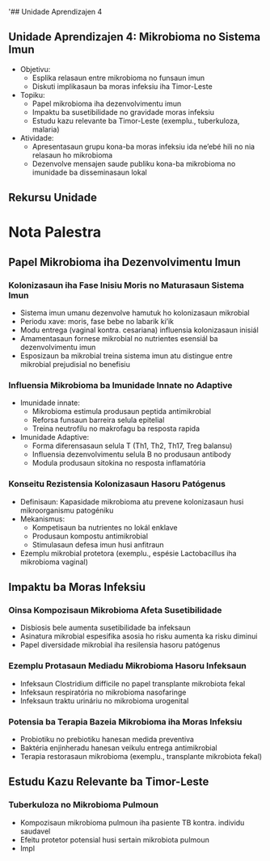 '## Unidade Aprendizajen 4

## Unidade Aprendizajen 4: Mikrobioma no Sistema Imun 
- Objetivu:
  * Esplika relasaun entre mikrobioma no funsaun imun 
  * Diskuti implikasaun ba moras infeksiu iha Timor-Leste
- Topiku:
  * Papel mikrobioma iha dezenvolvimentu imun 
  * Impaktu ba susetibilidade no gravidade moras infeksiu 
  * Estudu kazu relevante ba Timor-Leste (exemplu., tuberkuloza, malaria)
- Atividade:
  * Apresentasaun grupu kona-ba moras infeksiu ida ne’ebé hili no nia relasaun ho mikrobioma 
  * Dezenvolve mensajen saude publiku kona-ba mikrobioma no imunidade ba disseminasaun lokal 

## Rekursu Unidade 

# Nota Palestra 

## Papel Mikrobioma iha Dezenvolvimentu Imun 

### Kolonizasaun iha Fase Inisiu Moris no Maturasaun Sistema Imun 

- Sistema imun umanu dezenvolve hamutuk ho kolonizasaun mikrobial 
- Periodu xave: moris, fase bebe no labarik ki’ik 
- Modu entrega (vaginal kontra. cesariana) influensia kolonizasaun inisiál 
- Amamentasaun fornese mikrobial no nutrientes esensiál ba dezenvolvimentu imun 
- Esposizaun ba mikrobial treina sistema imun atu distingue entre mikrobial prejudisial no benefisiu 

### Influensia Mikrobioma ba Imunidade Innate no Adaptive 

- Imunidade innate:
  - Mikrobioma estimula produsaun peptida antimikrobial 
  - Reforsa funsaun barreira selula epitelial 
  - Treina neutrofilu no makrofagu ba resposta rapida 
- Imunidade Adaptive:
  - Forma diferensasaun selula T (Th1, Th2, Th17, Treg balansu)
  - Influensia dezenvolvimentu selula B no produsaun antibody
  - Modula produsaun sitokina no resposta inflamatória 

### Konseitu Rezistensia Kolonizasaun Hasoru Patógenus 

- Definisaun: Kapasidade mikrobioma atu prevene kolonizasaun husi mikroorganismu patogéniku
- Mekanismus:
  - Kompetisaun ba nutrientes no lokál enklave 
  - Produsaun kompostu antimikrobial 
  - Stimulasaun defesa imun husi anfitraun
- Ezemplu mikrobial protetora (exemplu., espésie Lactobacillus iha mikrobioma vaginal)

## Impaktu ba Moras Infeksiu 

### Oinsa Kompozisaun Mikrobioma Afeta Susetibilidade 

- Disbiosis bele aumenta susetibilidade ba infeksaun 
- Asinatura mikrobial espesifika asosia ho risku aumenta ka risku diminui 
- Papel diversidade mikrobial iha resilensia hasoru patógenus 

### Ezemplu Protasaun Mediadu Mikrobioma Hasoru Infeksaun 

- Infeksaun Clostridium difficile no papel transplante mikrobiota fekal 
- Infeksaun respiratória no mikrobioma nasofaringe 
- Infeksaun traktu urináriu no mikrobioma urogenital 

### Potensia ba Terapia Bazeia Mikrobioma iha Moras Infeksiu 

- Probiotiku no prebiotiku hanesan medida preventiva 
- Baktéria enjinheradu hanesan veikulu entrega antimikrobial 
- Terapia restorasaun mikrobioma (exemplu., transplante mikrobiota fekal)

## Estudu Kazu Relevante ba Timor-Leste 

### Tuberkuloza no Mikrobioma Pulmoun 

- Kompozisaun mikrobioma pulmoun iha pasiente TB kontra. individu saudavel 
- Efeitu protetor potensial husi sertain mikrobiota pulmoun 
- Impl
